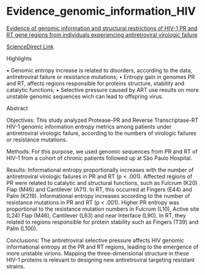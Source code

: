 # Evidence_genomic_information_HIV
[Evidence of genomic information and structural restrictions of HIV-1 PR and RT gene regions from individuals experiencing antiretroviral virologic failure](https://github.com/rsucupira/Evidence_genomic_information_HIV/blob/main/1-s2.0-S1567134819303600-main.pdf)


[ScienceDirect Link](https://www.sciencedirect.com/science/article/pii/S1567134819303600?via%3Dihub)



Highlights

• Genomic entropy increase is related to disorders, according to the data, antiretroviral failure or resistance mutations;
• Entropy gain in genomes PR and RT, affects regions responsible for proteins structure, stability and catalytic functions;
• Selective pressure caused by ART use results on more unstable genomic sequences wich can lead to offspring virus.

Abstract

Objectives:
This study analyzed Protease-PR and Reverse Transcriptase-RT HIV-1 genomic information entropy metrics among patients under antiretroviral virologic failure, according to the numbers of virologic failures or resistance mutations.

Methods:
For this purpose, we used genomic sequences from PR and RT of HIV-1 from a cohort of chronic patients followed up at São Paulo Hospital.

Results:
Informational entropy proportionally increases with the number of antiretroviral virologic failures in PR and RT (p < .001). Affected regions of PR were related to catalytic and structural functions, such as Fulcrum (K20) Flap (M46) and Cantilever (A71). In RT, this occurred at Fingers (E44) and Palm (K219). Informational entropy increases according to the number of resistance mutations in PR and RT (p < .001). Higher PR entropy was proportional to the resistance mutation numbers in Fulcrum (L10), Active site (L24) Flap (M46), Cantilever (L63) and near Interface (L90). In RT, they related to regions responsible for protein stability such as Fingers (T39) and Palm (L100).

Conclusions:
The antiretroviral selective pressure affects HIV genomic informational entropy at the PR and RT regions, leading to the emergence of more unstable virions. Mapping the three-dimensional structure in these HIV-1 proteins is relevant to designing new antiretroviral targeting resistant strains.
